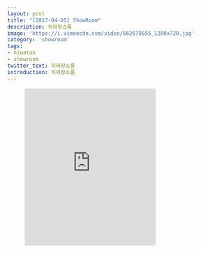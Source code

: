 ```yaml
---
layout: post
title: "[2017-04-05] ShowRoom"
description: 히와땅쇼룸
image: 'https://i.vimeocdn.com/video/662675655_1280x720.jpg'
category: 'showroom'
tags:
- hiwatan
- showroom
twitter_text: 히와땅쇼룸
introduction: 히와땅쇼룸
---
```

<figure class="video_container">
<iframe src="https://player.vimeo.com/video/239646728" height="360" frameborder="0" webkitallowfullscreen mozallowfullscreen allowfullscreen></iframe>
</figure>
